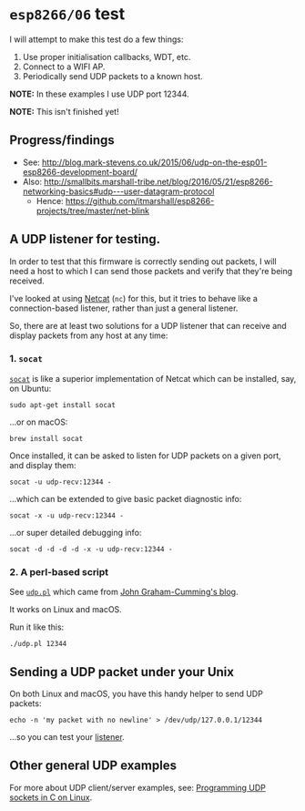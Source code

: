 # `esp8266/06` test

I will attempt to make this test do a few things:

1.  Use proper initialisation callbacks, WDT, etc.
2.  Connect to a WIFI AP.
3.  Periodically send UDP packets to a known host.

**NOTE:** In these examples I use UDP port 12344.

**NOTE:** This isn't finished yet!

## Progress/findings

*   See: <http://blog.mark-stevens.co.uk/2015/06/udp-on-the-esp01-esp8266-development-board/>
*   Also: <http://smallbits.marshall-tribe.net/blog/2016/05/21/esp8266-networking-basics#udp---user-datagram-protocol>
    *   Hence: <https://github.com/itmarshall/esp8266-projects/tree/master/net-blink>

## A UDP listener for testing.

In order to test that this firmware is correctly sending out packets,
I will need a host to which I can send those packets and verify
that they're being received.

I've looked at using [Netcat](https://en.wikipedia.org/wiki/Netcat)
(`nc`) for this, but it tries to behave like a connection-based
listener, rather than just a general listener.

So, there are at least two solutions for a UDP listener that can
receive and display packets from any host at any time:

### 1. `socat`

[`socat`](http://www.dest-unreach.org/socat/) is like a superior
implementation of Netcat which can be installed, say, on Ubuntu:

    sudo apt-get install socat

...or on macOS:

    brew install socat

Once installed, it can be asked to listen for UDP packets on a
given port, and display them:

    socat -u udp-recv:12344 -

...which can be extended to give basic packet diagnostic info:

    socat -x -u udp-recv:12344 -

...or super detailed debugging info:

    socat -d -d -d -d -x -u udp-recv:12344 -


### 2. A perl-based script

See [`udp.pl`](udp.pl) which came from
[John Graham-Cumming's blog](http://blog.jgc.org/2012/12/listen-on-udp-port-and-dump-received.html).

It works on Linux and macOS.

Run it like this:

    ./udp.pl 12344


## Sending a UDP packet under your Unix

On both Linux and macOS, you have this handy helper to send UDP
packets:

    echo -n 'my packet with no newline' > /dev/udp/127.0.0.1/12344

...so you can test your [listener](#a-udp-listener-for-testing).

## Other general UDP examples

For more about UDP client/server examples, see:
[Programming UDP sockets in C on Linux](http://www.binarytides.com/programming-udp-sockets-c-linux/).

